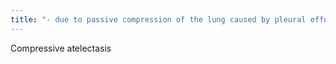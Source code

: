 ```yaml
---
title: "- due to passive compression of the lung caused by pleural effusion"
---
```

Compressive atelectasis

